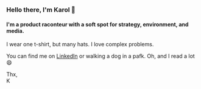 ### Hello there, I'm Karol 👋

#### I'm a product raconteur with a soft spot for strategy, environment, and media.

I wear one t-shirt, but many hats. I love complex problems.

You can find me on [LinkedIn](https://www.linkedin.com/in/karolchojnowski/) or walking a dog in a pafk. Oh, and I read a lot 😄


Thx,<br>
K
